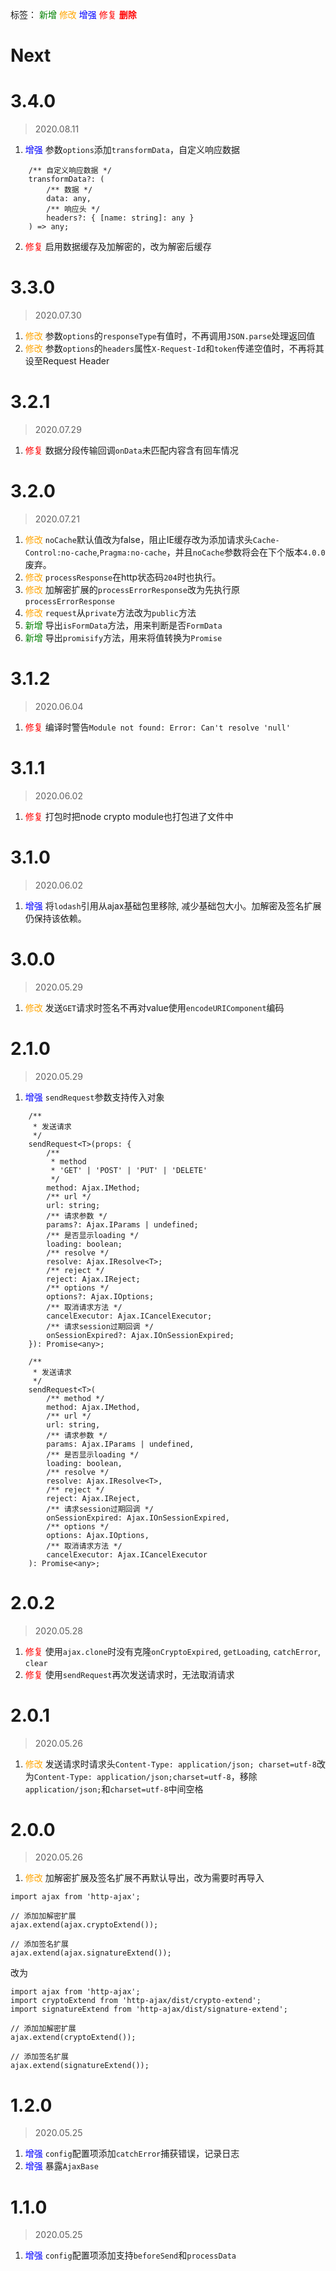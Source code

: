 标签：
<font color=green>新增</font>
<font color=orange>修改</font>
<font color=blue>增强</font>
<font color=red>修复</font>
<font color=red><strong>删除</strong></font>


# Next



# 3.4.0
> 2020.08.11  
1. <font color=blue>增强</font> 参数`options`添加`transformData`，自定义响应数据
```
    /** 自定义响应数据 */
    transformData?: (
        /** 数据 */
        data: any,
        /** 响应头 */
        headers?: { [name: string]: any }
    ) => any;
```
2. <font color=red>修复</font> 启用数据缓存及加解密的，改为解密后缓存


# 3.3.0
> 2020.07.30  
1. <font color=orange>修改</font> 参数`options`的`responseType`有值时，不再调用`JSON.parse`处理返回值
2. <font color=orange>修改</font> 参数`options`的`headers`属性`X-Request-Id`和`token`传递空值时，不再将其设至Request Header


# 3.2.1
> 2020.07.29  
1. <font color=red>修复</font> 数据分段传输回调`onData`未匹配内容含有回车情况


# 3.2.0
> 2020.07.21  
1. <font color=orange>修改</font> `noCache`默认值改为false，阻止IE缓存改为添加请求头`Cache-Control:no-cache`,`Pragma:no-cache`，并且`noCache`参数将会在下个版本`4.0.0`废弃。
2. <font color=orange>修改</font> `processResponse`在http状态码`204`时也执行。
3. <font color=orange>修改</font> 加解密扩展的`processErrorResponse`改为先执行原`processErrorResponse`
4. <font color=orange>修改</font> `request`从`private`方法改为`public`方法
5. <font color=green>新增</font> 导出`isFormData`方法，用来判断是否`FormData`
6. <font color=green>新增</font> 导出`promisify`方法，用来将值转换为`Promise`


# 3.1.2
> 2020.06.04  
1. <font color=red>修复</font> 编译时警告`Module not found: Error: Can't resolve 'null'`


# 3.1.1
> 2020.06.02  
1. <font color=red>修复</font> 打包时把node crypto module也打包进了文件中


# 3.1.0
> 2020.06.02  
1. <font color=blue>增强</font> 将`lodash`引用从ajax基础包里移除, 减少基础包大小。加解密及签名扩展仍保持该依赖。


# 3.0.0
> 2020.05.29  
1. <font color=orange>修改</font> 发送`GET`请求时签名不再对value使用`encodeURIComponent`编码


# 2.1.0
> 2020.05.29  
1. <font color=blue>增强</font> `sendRequest`参数支持传入对象
```
    /**
     * 发送请求
     */
    sendRequest<T>(props: {
        /**
         * method
         * 'GET' | 'POST' | 'PUT' | 'DELETE'
         */
        method: Ajax.IMethod;
        /** url */
        url: string;
        /** 请求参数 */
        params?: Ajax.IParams | undefined;
        /** 是否显示loading */
        loading: boolean;
        /** resolve */
        resolve: Ajax.IResolve<T>;
        /** reject */
        reject: Ajax.IReject;
        /** options */
        options?: Ajax.IOptions;
        /** 取消请求方法 */
        cancelExecutor: Ajax.ICancelExecutor;
        /** 请求session过期回调 */
        onSessionExpired?: Ajax.IOnSessionExpired;
    }): Promise<any>;

    /**
     * 发送请求
     */
    sendRequest<T>(
        /** method */
        method: Ajax.IMethod, 
        /** url */
        url: string, 
        /** 请求参数 */
        params: Ajax.IParams | undefined, 
        /** 是否显示loading */
        loading: boolean, 
        /** resolve */
        resolve: Ajax.IResolve<T>, 
        /** reject */
        reject: Ajax.IReject, 
        /** 请求session过期回调 */
        onSessionExpired: Ajax.IOnSessionExpired, 
        /** options */
        options: Ajax.IOptions, 
        /** 取消请求方法 */
        cancelExecutor: Ajax.ICancelExecutor
    ): Promise<any>;
```


# 2.0.2
> 2020.05.28  
1. <font color=red>修复</font> 使用`ajax.clone`时没有克隆`onCryptoExpired`, `getLoading`, `catchError`, `clear`
2. <font color=red>修复</font> 使用`sendRequest`再次发送请求时，无法取消请求


# 2.0.1
> 2020.05.26  
1. <font color=orange>修改</font> 发送请求时请求头`Content-Type: application/json; charset=utf-8`改为`Content-Type: application/json;charset=utf-8`，移除`application/json;`和`charset=utf-8`中间空格


# 2.0.0
> 2020.05.26  
1. <font color=orange>修改</font> 加解密扩展及签名扩展不再默认导出，改为需要时再导入
```
import ajax from 'http-ajax';

// 添加加解密扩展
ajax.extend(ajax.cryptoExtend());

// 添加签名扩展
ajax.extend(ajax.signatureExtend());
```
改为
```
import ajax from 'http-ajax';
import cryptoExtend from 'http-ajax/dist/crypto-extend';
import signatureExtend from 'http-ajax/dist/signature-extend';

// 添加加解密扩展
ajax.extend(cryptoExtend());

// 添加签名扩展
ajax.extend(signatureExtend());
```


# 1.2.0
> 2020.05.25  
1. <font color=blue>增强</font> `config`配置项添加`catchError`捕获错误，记录日志
2. <font color=blue>增强</font> 暴露`AjaxBase`


# 1.1.0
> 2020.05.25  
1. <font color=blue>增强</font> `config`配置项添加支持`beforeSend`和`processData`

